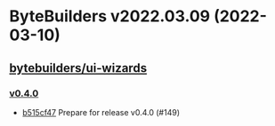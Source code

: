 # ByteBuilders v2022.03.09 (2022-03-10)


## [bytebuilders/ui-wizards](https://github.com/bytebuilders/ui-wizards)

### [v0.4.0](https://github.com/bytebuilders/ui-wizards/releases/tag/v0.4.0)

- [b515cf47](https://github.com/bytebuilders/ui-wizards/commit/b515cf47) Prepare for release v0.4.0 (#149)



